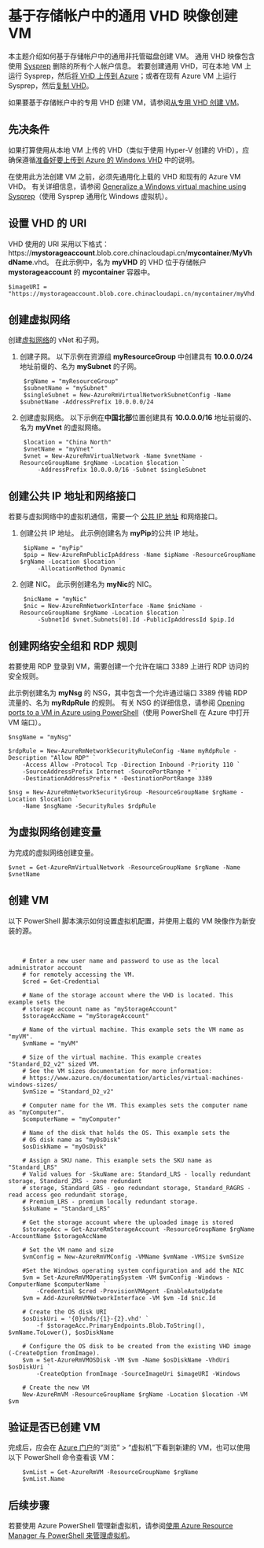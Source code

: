 <properties
    pageTitle="从通用 VHD 创建 VM | Azure"
    description="了解如何使用 Azure PowerShell 以及存储帐户的通用 VHD 映像创建 Windows 虚拟机。"
    services="virtual-machines-windows"
    documentationcenter=""
    author="cynthn"
    manager="timlt"
    editor=""
    tags="azure-resource-manager" />
<tags
    ms.assetid="b4808871-9ef1-49ea-a617-9154d417abb0"
    ms.service="virtual-machines-windows"
    ms.workload="infrastructure-services"
    ms.tgt_pltfrm="vm-windows"
    ms.devlang="na"
    ms.topic="article"
    ms.date="03/21/2017"
    wacn.date="05/15/2017"
    ms.author="cynthn"
    ms.translationtype="Human Translation"
    ms.sourcegitcommit="457fc748a9a2d66d7a2906b988e127b09ee11e18"
    ms.openlocfilehash="a2def8b04e148d6eb95378c987703040fb02a989"
    ms.contentlocale="zh-cn"
    ms.lasthandoff="05/05/2017" />

# <a name="create-a-vm-from-a-generalized-vhd-image-in-a-storage-account"></a>基于存储帐户中的通用 VHD 映像创建 VM 

本主题介绍如何基于存储帐户中的通用非托管磁盘创建 VM。 通用 VHD 映像包含使用 [Sysprep](/documentation/articles/virtual-machines-windows-generalize-vhd/) 删除的所有个人帐户信息。 若要创建通用 VHD，可在本地 VM 上运行 Sysprep，然后[将 VHD 上传到 Azure](/documentation/articles/virtual-machines-windows-upload-image/)；或者在现有 Azure VM 上运行 Sysprep，然后[复制 VHD](/documentation/articles/virtual-machines-windows-vhd-copy/)。

如果要基于存储帐户中的专用 VHD 创建 VM，请参阅[从专用 VHD 创建 VM](/documentation/articles/virtual-machines-windows-create-vm-specialized/)。

## <a name="prerequisites"></a>先决条件
如果打算使用从本地 VM 上传的 VHD（类似于使用 Hyper-V 创建的 VHD），应确保遵循[准备好要上传到 Azure 的 Windows VHD](/documentation/articles/virtual-machines-windows-prepare-for-upload-vhd-image/) 中的说明。 

在使用此方法创建 VM 之前，必须先通用化上载的 VHD 和现有的 Azure VM VHD。 有关详细信息，请参阅 [Generalize a Windows virtual machine using Sysprep](/documentation/articles/virtual-machines-windows-generalize-vhd/)（使用 Sysprep 通用化 Windows 虚拟机）。 

## <a name="set-the-uri-of-the-vhd"></a>设置 VHD 的 URI

VHD 使用的 URI 采用以下格式：https://**mystorageaccount**.blob.core.chinacloudapi.cn/**mycontainer**/**MyVhdName**.vhd。 在此示例中，名为 **myVHD** 的 VHD 位于存储帐户 **mystorageaccount** 的 **mycontainer** 容器中。

    $imageURI = "https://mystorageaccount.blob.core.chinacloudapi.cn/mycontainer/myVhd.vhd"

## <a name="create-a-virtual-network"></a>创建虚拟网络
创建[虚拟网络](/documentation/articles/virtual-networks-overview/)的 vNet 和子网。

1. 创建子网。 以下示例在资源组 **myResourceGroup** 中创建具有 **10.0.0.0/24** 地址前缀的、名为 **mySubnet** 的子网。  

        $rgName = "myResourceGroup"
        $subnetName = "mySubnet"
        $singleSubnet = New-AzureRmVirtualNetworkSubnetConfig -Name $subnetName -AddressPrefix 10.0.0.0/24

2. 创建虚拟网络。 以下示例在**中国北部**位置创建具有 **10.0.0.0/16** 地址前缀的、名为 **myVnet** 的虚拟网络。  

        $location = "China North"
        $vnetName = "myVnet"
        $vnet = New-AzureRmVirtualNetwork -Name $vnetName -ResourceGroupName $rgName -Location $location `
            -AddressPrefix 10.0.0.0/16 -Subnet $singleSubnet

## <a name="create-a-public-ip-address-and-network-interface"></a>创建公共 IP 地址和网络接口
若要与虚拟网络中的虚拟机通信，需要一个 [公共 IP 地址](/documentation/articles/virtual-network-ip-addresses-overview-arm/) 和网络接口。

1. 创建公共 IP 地址。 此示例创建名为 **myPip**的公共 IP 地址。 

        $ipName = "myPip"
        $pip = New-AzureRmPublicIpAddress -Name $ipName -ResourceGroupName $rgName -Location $location `
            -AllocationMethod Dynamic

2. 创建 NIC。 此示例创建名为 **myNic**的 NIC。 

        $nicName = "myNic"
        $nic = New-AzureRmNetworkInterface -Name $nicName -ResourceGroupName $rgName -Location $location `
            -SubnetId $vnet.Subnets[0].Id -PublicIpAddressId $pip.Id

## <a name="create-the-network-security-group-and-an-rdp-rule"></a>创建网络安全组和 RDP 规则
若要使用 RDP 登录到 VM，需要创建一个允许在端口 3389 上进行 RDP 访问的安全规则。 

此示例创建名为 **myNsg** 的 NSG，其中包含一个允许通过端口 3389 传输 RDP 流量的、名为 **myRdpRule** 的规则。 有关 NSG 的详细信息，请参阅 [Opening ports to a VM in Azure using PowerShell](/documentation/articles/virtual-machines-windows-nsg-quickstart-powershell/)（使用 PowerShell 在 Azure 中打开 VM 端口）。

    $nsgName = "myNsg"

    $rdpRule = New-AzureRmNetworkSecurityRuleConfig -Name myRdpRule -Description "Allow RDP" `
        -Access Allow -Protocol Tcp -Direction Inbound -Priority 110 `
        -SourceAddressPrefix Internet -SourcePortRange * `
        -DestinationAddressPrefix * -DestinationPortRange 3389

    $nsg = New-AzureRmNetworkSecurityGroup -ResourceGroupName $rgName -Location $location `
        -Name $nsgName -SecurityRules $rdpRule

## <a name="create-a-variable-for-the-virtual-network"></a>为虚拟网络创建变量
为完成的虚拟网络创建变量。 

    $vnet = Get-AzureRmVirtualNetwork -ResourceGroupName $rgName -Name $vnetName

## <a name="create-the-vm"></a>创建 VM
以下 PowerShell 脚本演示如何设置虚拟机配置，并使用上载的 VM 映像作为新安装的源。

</br>

        # Enter a new user name and password to use as the local administrator account 
        # for remotely accessing the VM.
        $cred = Get-Credential

        # Name of the storage account where the VHD is located. This example sets the 
        # storage account name as "myStorageAccount"
        $storageAccName = "myStorageAccount"

        # Name of the virtual machine. This example sets the VM name as "myVM".
        $vmName = "myVM"

        # Size of the virtual machine. This example creates "Standard_D2_v2" sized VM. 
        # See the VM sizes documentation for more information: 
        # https://www.azure.cn/documentation/articles/virtual-machines-windows-sizes/
        $vmSize = "Standard_D2_v2"

        # Computer name for the VM. This examples sets the computer name as "myComputer".
        $computerName = "myComputer"

        # Name of the disk that holds the OS. This example sets the 
        # OS disk name as "myOsDisk"
        $osDiskName = "myOsDisk"

        # Assign a SKU name. This example sets the SKU name as "Standard_LRS"
        # Valid values for -SkuName are: Standard_LRS - locally redundant storage, Standard_ZRS - zone redundant
        # storage, Standard_GRS - geo redundant storage, Standard_RAGRS - read access geo redundant storage,
        # Premium_LRS - premium locally redundant storage. 
        $skuName = "Standard_LRS"

        # Get the storage account where the uploaded image is stored
        $storageAcc = Get-AzureRmStorageAccount -ResourceGroupName $rgName -AccountName $storageAccName

        # Set the VM name and size
        $vmConfig = New-AzureRmVMConfig -VMName $vmName -VMSize $vmSize

        #Set the Windows operating system configuration and add the NIC
        $vm = Set-AzureRmVMOperatingSystem -VM $vmConfig -Windows -ComputerName $computerName `
            -Credential $cred -ProvisionVMAgent -EnableAutoUpdate
        $vm = Add-AzureRmVMNetworkInterface -VM $vm -Id $nic.Id

        # Create the OS disk URI
        $osDiskUri = '{0}vhds/{1}-{2}.vhd' `
            -f $storageAcc.PrimaryEndpoints.Blob.ToString(), $vmName.ToLower(), $osDiskName

        # Configure the OS disk to be created from the existing VHD image (-CreateOption fromImage).
        $vm = Set-AzureRmVMOSDisk -VM $vm -Name $osDiskName -VhdUri $osDiskUri `
            -CreateOption fromImage -SourceImageUri $imageURI -Windows

        # Create the new VM
        New-AzureRmVM -ResourceGroupName $rgName -Location $location -VM $vm

## <a name="verify-that-the-vm-was-created"></a>验证是否已创建 VM
完成后，应会在 [Azure 门户](https://portal.azure.cn)的“浏览” > “虚拟机”下看到新建的 VM，也可以使用以下 PowerShell 命令查看该 VM：

        $vmList = Get-AzureRmVM -ResourceGroupName $rgName
        $vmList.Name

## <a name="next-steps"></a>后续步骤
若要使用 Azure PowerShell 管理新虚拟机，请参阅[使用 Azure Resource Manager 与 PowerShell 来管理虚拟机](/documentation/articles/virtual-machines-windows-ps-manage/)。

<!--Update_Description: wording update-->
